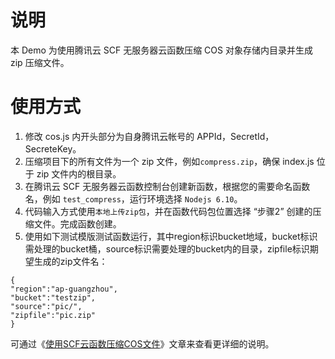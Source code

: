 # 说明

本 Demo 为使用腾讯云 SCF 无服务器云函数压缩 COS 对象存储内目录并生成 zip 压缩文件。


# 使用方式

1. 修改 cos.js 内开头部分为自身腾讯云帐号的 APPId，SecretId，SecreteKey。
2. 压缩项目下的所有文件为一个 zip 文件，例如`compress.zip`，确保 index.js 位于 zip 文件内的根目录。
3. 在腾讯云 SCF 无服务器云函数控制台创建新函数，根据您的需要命名函数名，例如 `test_compress`，运行环境选择 `Nodejs 6.10`。
4. 代码输入方式使用`本地上传zip包`，并在函数代码包位置选择 “步骤2” 创建的压缩文件。完成函数创建。
5. 使用如下测试模版测试函数运行，其中region标识bucket地域，bucket标识需处理的bucket桶，source标识需要处理的bucket内的目录，zipfile标识期望生成的zip文件名：
```
{
"region":"ap-guangzhou",
"bucket":"testzip",
"source":"pic/",
"zipfile":"pic.zip"
}
```

可通过《[使用SCF云函数压缩COS文件](使用SCF云函数压缩COS文件.md)》文章来查看更详细的说明。

